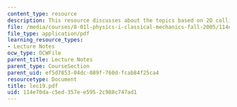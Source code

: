 ```yaml
---
content_type: resource
description: This resource discusses about the topics based on 2D collisions.
file: /media/courses/8-01l-physics-i-classical-mechanics-fall-2005/114e70dac5ed357ee5952c988c747ad1_lec19.pdf
file_type: application/pdf
learning_resource_types:
- Lecture Notes
ocw_type: OCWFile
parent_title: Lecture Notes
parent_type: CourseSection
parent_uid: ef5d7853-04dc-089f-760d-fcab84f25ca4
resourcetype: Document
title: lec19.pdf
uid: 114e70da-c5ed-357e-e595-2c988c747ad1
---
```

